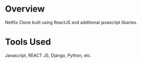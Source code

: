 # Overview

Netflix Clone built using ReactJS and additional javascript libaries.

# Tools Used

Javascript, REACT JS, Django, Python, etc.
